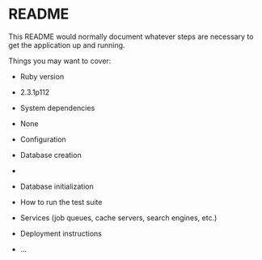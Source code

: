 # README

This README would normally document whatever steps are necessary to get the
application up and running.

Things you may want to cover:

* Ruby version
 *  2.3.1p112 

* System dependencies
 * None  

* Configuration

* Database creation
 *   

* Database initialization

* How to run the test suite

* Services (job queues, cache servers, search engines, etc.)

* Deployment instructions

* ...
